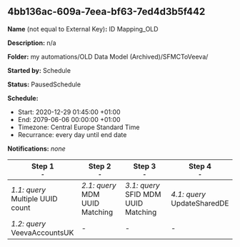 ## 4bb136ac-609a-7eea-bf63-7ed4d3b5f442

**Name** (not equal to External Key)**:** ID Mapping_OLD

**Description:** n/a

**Folder:** my automations/OLD Data Model (Archived)/SFMCToVeeva/

**Started by:** Schedule

**Status:** PausedSchedule

**Schedule:**

* Start: 2020-12-29 01:45:00 +01:00
* End: 2079-06-06 00:00:00 +01:00
* Timezone: Central Europe Standard Time
* Recurrance: every day until end date

**Notifications:** _none_


| Step 1<br>_<small>-</small>_ | Step 2<br>_<small>-</small>_ | Step 3<br>_<small>-</small>_ | Step 4<br>_<small>-</small>_ |
| --- | --- | --- | --- |
| _1.1: query_<br>Multiple UUID count | _2.1: query_<br>MDM UUID Matching | _3.1: query_<br>SFID MDM UUID Matching | _4.1: query_<br>UpdateSharedDE |
| _1.2: query_<br>VeevaAccountsUK | - | - | - |
